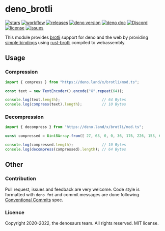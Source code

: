 # deno_brotli

[![stars](https://img.shields.io/github/stars/denosaurs/deno_brotli)](https://github.com/denosaurs/deno_brotli/stargazers)
[![workflow](https://img.shields.io/github/workflow/status/denosaurs/deno_brotli/ci)](https://github.com/denosaurs/deno_brotli/actions)
[![releases](https://img.shields.io/github/v/release/denosaurs/deno_brotli)](https://github.com/denosaurs/deno_brotli/releases/latest/)
[![deno version](https://img.shields.io/badge/deno-^1.0.2-informational)](https://github.com/denoland/deno)
[![deno doc](https://img.shields.io/badge/deno-doc-informational)](https://doc.deno.land/https/deno.land/x/deno_brotli/mod.ts)
[![Discord](https://img.shields.io/discord/713043818806509608)](https://discord.gg/shHG8vg)
[![license](https://img.shields.io/github/license/denosaurs/deno_brotli)](https://github.com/denosaurs/deno_brotli/blob/master/LICENSE)
[![issues](https://img.shields.io/github/issues/denosaurs/deno_brotli)](https://github.com/denosaurs/deno_brotli/issues)

This module provides [brotli](https://en.wikipedia.org/wiki/Brotli) support for deno and the web by providing [simple bindings](src/lib.rs) using [rust-brotli](https://github.com/dropbox/rust-brotli) compiled to webassembly.

## Usage

### Compression

```ts
import { compress } from "https://deno.land/x/brotli/mod.ts";

const text = new TextEncoder().encode("X".repeat(64));

console.log(text.length);                   // 64 Bytes
console.log(compress(text).length);         // 10 Bytes
```

### Decompression

```ts
import { decompress } from "https://deno.land/x/brotli/mod.ts";

const compressed = Uint8Array.from([ 27, 63, 0, 0, 36, 176, 226, 153, 64, 18 ]);

console.log(compressed.length);             // 10 Bytes
console.log(decompress(compressed).length); // 64 Bytes
```

## Other

### Contribution

Pull request, issues and feedback are very welcome. Code style is formatted with `deno fmt` and commit messages are done following [Conventional Commits](https://www.conventionalcommits.org/en/v1.0.0/) spec.

### Licence

Copyright 2020-2022, the denosaurs team. All rights reserved. MIT license.
